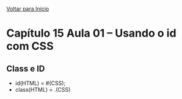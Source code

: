 [Voltar para Início](https://github.com/vinis-moraes/curso-html-css)
# Capítulo 15 Aula 01 – Usando o id com CSS

## Class e ID

* id(HTML) = #(CSS);
* class(HTML) = .(CSS)